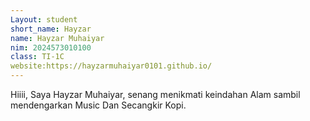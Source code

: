 ```yaml
---
Layout: student
short_name: Hayzar
name: Hayzar Muhaiyar
nim: 2024573010100
class: TI-1C
website:https://hayzarmuhaiyar0101.github.io/
---
```

Hiiii, Saya Hayzar Muhaiyar, senang menikmati keindahan Alam sambil mendengarkan Music Dan Secangkir Kopi.
